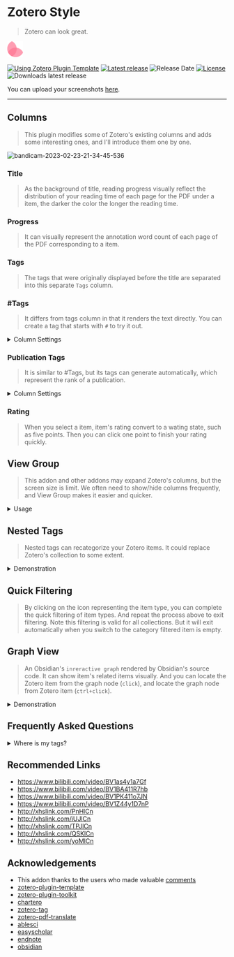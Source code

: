 # Zotero Style
> Zotero can look great.

<img src="addon/chrome/content/icons/favicon.png" width="36px" height="36px">

[![Using Zotero Plugin Template](https://img.shields.io/badge/Using-Zotero%20Plugin%20Template-blue?style=flat-round&logo=github)](https://github.com/windingwind/zotero-plugin-template)
[![Latest release](https://img.shields.io/github/v/release/MuiseDestiny/zotero-style)](https://github.com/MuiseDestiny/zotero-style/releases)
![Release Date](https://img.shields.io/github/release-date/MuiseDestiny/zotero-style?color=9cf)
[![License](https://img.shields.io/github/license/MuiseDestiny/zotero-style)](https://github.com/MuiseDestiny/zotero-style/blob/master/LICENSE)
![Downloads latest release](https://img.shields.io/github/downloads/MuiseDestiny/zotero-style/latest/total?color=yellow)

You can upload your screenshots [here](https://github.com/MuiseDestiny/zotero-style/issues/48).

---

## Columns

> This plugin modifies some of Zotero's existing columns and adds some interesting ones, and I'll introduce them one by one.

![bandicam-2023-02-23-21-34-45-536](https://user-images.githubusercontent.com/51939531/220922783-b7d78b5f-6cc3-4aff-8581-2e6ca341aec5.gif)

### Title

> As the background of title, reading progress visually reflect the distribution of your reading time of each page for the PDF under a item, the darker the color the longer the reading time.

### Progress

> It can visually represent the annotation word count of each page of the PDF corresponding to a item.

### Tags

> The tags that were originally displayed before the title are separated into this separate `Tags` column.

### #Tags

> It differs from tags column in that it renders the text directly. You can create a tag that starts with `#` to try it out.

<details>
  
<summary>Column Settings</summary>

 
 **Prefix**
  
|Prefix|Meaning|
|--|--|
| # | Show all tags that start with `#`, but will remove the `#` prefix. |
|~~/ | All tags except those beginning with `/` are displayed |
| | Show all tags. |
  
</details>


### Publication Tags

> It is similar to #Tags, but its tags can generate automatically, which represent the rank of a publication.

<details>
  
<summary>Column Settings</summary>

 
 **Fileds**
  
```ts
ajg
fms
ccf
zju
utd24
sciUp
sciif
sjtu
xju
eii
hhu
zhongguokejihexin
sciwarn
nju
uibe
scu
ahci
cssci
swufe
Custom
cju
xmu
enintro
jci
xdu
ft50
cscd
ssci
cnki
ruc
sci
cufe
sdufe
pku
sciBase
fdu
sciif5
cqu
swjtu
zhintro
cug
```
 
  
|字段|释义|
|---|---|
|CCF| 《中国计算机学会推荐国际学术会议和期刊、中文科技期刊目录-2019、计算领域高质量科技期刊分级目录》，数据集从高到低分为：A(T1), B(T2), C(T3)。|
|SWUFE|:《西南财经大学学术期刊目录2018》，数据集从高到低分为：A+, A, B, C。|
|CUFE|《中央财经大学期刊目录（2019版）》，数据集从高到低分为：AAA, AA, A。|
|SSCI|《JCR-分区-影响因子-2022(2022.6.28).pdf》，数据集从高到低分为：Q1, Q2, Q3, Q4。|
|SCI|《JCR-分区-影响因子-2022(2022.6.28).pdf》，数据集从高到低分为：Q1, Q2, Q3, Q4。|
|SCIIF|《JCR-分区-影响因子-2022(2022.6.28).pdf》，easyScholar将影响因子从10, 4, 2, 1, 0分为5个等级。|
|JCI|《JCR-分区-影响因子-2022(2022.6.28).pdf》，easyScholar将JCI指数从3, 1, 0.5, 0 分为4个等级。|
|SCIIF(5)|由于还未收集到最新5年影响因子数据，所以仍沿用2021年的数据。easyScholar将5年影响因子从10, 4, 2, 1, 0分为5个等级。|
|AHCI |《JCR-分区-影响因子-2022(2022.6.28).pdf》。该数据集只有一个等级。|
|FDU|《复旦大学学位与研究生教育国内期刊指导目录（2018年1月修订）》，数据集从高到低分为：A, B。|
|SJTU|《上海交通大学SCISCIE论文A档B档期刊分类目录及其他刊物等级参考(2018.5)》，数据集从高到低分为：A, B。|
|XMU|《厦门大学人文社科核心学术期刊目录（2017）》，该数据集只有一个等级：一类。|
|CSSCI|《CSSCI来源期刊、扩展版目录2021-2022》。数据集从高到低分为：CSSCI， CSSCI扩展版。|
|RUC|《中国人民大学核心期刊目录2017》，数据集从高到低分为：A+, A, A-, B。|
|CSCD|《中国科学引文数据库来源期刊列表（2021-2022 年度）》，数据集从高到低分为： 核心库，扩展库。|
|SWJTU|《西南交通大学学术期刊分级目录（2017年修订版）》，数据集从高到低分为：A++, A+, A, B+, B。|
|UIBE|《对外经济贸易大学科研奖励外文核心期刊专题分类目录》,数据集从高到低分为： A, A-, B。|
|PKU|《中文核心期刊要目总览》（2020年版）》，该数据集只有一个等级。|
| XDU|《关于发布《西安电子科技大学高水平期刊目录（2021年）》的通知》，数据集从高到低分为： 一类贡献度，二类贡献度。|
| SDUFE|《山东财经大学学术期刊分类目录》，数据集从高到低分为： 特类期刊, A1, A2, B, C。|
| EI|《CPXSourceList062022.xlsx》，该数据集只有一个等级。|
| NJU|《南京大学超一流、学科群一流、SCI A区和B区期刊目录.xlsx》，数据集从高到低分为： 超一流期刊（学科群一流期刊）, A, B。|
| 中国科技核心期刊目录|《2021年版中国科技核心期刊目录.pdf》, 该数据集只有一个等级。|
| CQU|《重庆大学人文社会科学类、自然科学类期刊分级目录》，数据集从高到低分为：A（权威期刊）， B（重要期刊）， C。|
| HHU|《河海大学高质量论文期刊及学术会议目录（自然科学类，不含计算机科学与技术、软件工程学科）》，数据集从高到低分为：A类，B类，C类。|
| AJG|《ABS-2021.pdf》英文约1700种。数据集从高到低分为：4*, 4, 3, 2, 1 |
| XJU|《新疆大学2020版自然科学、人文社科学术期刊目录，2021年人文社科学术期刊调整目录》。数据集从高到低分为：一区， 二区， 三区，四区， 五区。|
| CUG|《中国地质大学科技类、人文社科类期刊分区总汇》。数据集从高到低分为：T1, T2, T3, T4, T5。|
| FMS|FMS管理科学高质量期刊推荐列表(2022) 。数据集从高到低分为：A(T1), B(T2), C, D。|
| SCU|《四川大学-高质量科技期刊及学术会议分级参考方案（暂行）-2021年4月.xlsx》。数据集从高到低分为：A, A-, B, C, D, E。|
| UTD24|《互联网公开收集》， 该数据集只有一个等级。|
| FT50|《互联网公开收集》 ，该数据集只有一个等级。|
| 中科院升级版|微信小程序：《中科院文献情报分区中心表2022年12月最新》数据集从高到低分为1区，2区，3区，4区。|
| 中科院基础版|微信小程序：《中科院文献情报分区中心表2021年12月最新》数据集从高到低分为1区，2区，3区，4区。|
| 中科院预警|《国际期刊预警名单(试行)-2021.12.31》 ，该数据集只有一个等级。|
| Yangtze|《长江大学自然科学高质量期刊（中国期刊）分级目录（2021版）.pdf》数据集从高到低分为T1, T2, T3。|
| ZJU|《浙江大学国内学术期刊分级目录指南·2020版.pdf》数据集从高到低分为国内一级学术期刊，国内一级核心期刊。|
  
</details>

### Rating

> When you select a item, item's rating convert to a wating state, such as five points. Then you can click one point to finish your rating quickly.

## View Group

> This addon and other addons may expand Zotero's columns, but the screen size is limit. We often need to show/hide columns frequently, and View Group makes it easier and quicker.

<details>
  
<summary>Usage</summary>
  
![View Group](https://user-images.githubusercontent.com/51939531/221079177-0d73beed-d63f-4935-a380-f09667d0800c.png)

| Operation | Target | Do |
| --- | --- | --- |
| left click | a view | switch to this view |
| Long press | a view | update its data |
| right click | a view | delete it | 
| left clcik | `Add View` button | save current view |

</details> 
  
## Nested Tags

> Nested tags can recategorize your Zotero items. It could replace Zotero's collection to some extent.

<details> 

> You can switch between the nested tags view provided by the plugin and the tags view provided by Zotero itself with ease. 

<summary>Demonstration</summary>

![image](https://user-images.githubusercontent.com/51939531/221401148-353fc971-6808-4483-9672-7ea243829518.png)

</details> 

## Quick Filtering

> By clicking on the icon representing the item type, you can complete the quick filtering of item types. And repeat the process above to exit filtering. Note this filtering is valid for all collections. But it will exit automatically when you switch to the category filtered item is empty.

## Graph View

> An Obsidian's `inreractive graph` rendered by Obsidian's source code. It can show item's related items visually. And you can locate the Zotero item from the graph node (`click`), and locate the graph node from Zotero item (`ctrl+click`).

 <details>
  
<summary>Demonstration</summary>
   
![Graph View](https://user-images.githubusercontent.com/51939531/221080186-05187a08-c237-43ec-8728-9bc603f0eb4f.gif)
  
</details>


## Frequently Asked Questions

<details>
 
<summary>Where is my tags?</summary>

Two ways display your tags after assigning color and position: (1) you can open the column settings of title and click `Tags` and (2) you can show Tags column that is created by this addon.
  
</details>

## Recommended Links

- <https://www.bilibili.com/video/BV1as4y1a7Gf>
- <https://www.bilibili.com/video/BV1BA411R7hb>
- <https://www.bilibili.com/video/BV1PK411o7JN>
- <https://www.bilibili.com/video/BV1Z44y1D7nP>
- <http://xhslink.com/PnHlCn>
- <http://xhslink.com/iUJlCn>
- <http://xhslink.com/TPJlCn>
- <http://xhslink.com/QSKlCn>
- <http://xhslink.com/yoMlCn>

## Acknowledgements

- This addon thanks to the users who made valuable [comments](https://github.com/MuiseDestiny/zotero-style/issues?q=label:enhancement)
- [zotero-plugin-template](https://github.com/windingwind/zotero-plugin-template)
- [zotero-plugin-toolkit](https://github.com/windingwind/zotero-plugin-toolkit)
- [chartero](https://github.com/volatile-static/Chartero)
- [zotero-tag](https://github.com/windingwind/zotero-tag)
- [zotero-pdf-translate](https://github.com/windingwind/zotero-pdf-translate)
- [ablesci](https://www.ablesci.com/)
- [easyscholar](https://easyscholar.cc/console/query)
- [endnote](https://buy.endnote.com/)
- [obsidian](https://help.obsidian.md/Obsidian/Index)

